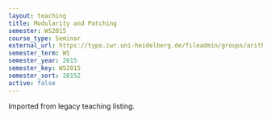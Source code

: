 ```yaml
---
layout: teaching
title: Modularity and Patching
semester: WS2015
course_type: Seminar
external_url: https://typo.iwr.uni-heidelberg.de/fileadmin/groups/arithgeo/templates/data/Seminare/Ankuendigung-Modularity.pdf
semester_term: WS
semester_year: 2015
semester_key: WS2015
semester_sort: 20152
active: false
---
```

Imported from legacy teaching listing.
